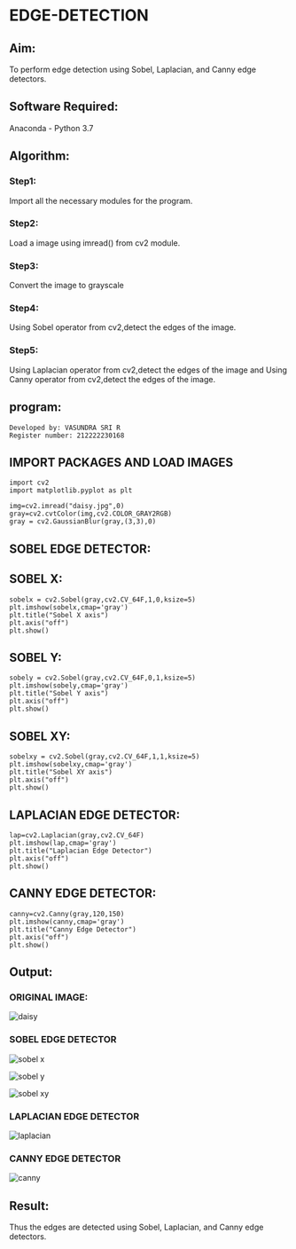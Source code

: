 # EDGE-DETECTION
## Aim:
To perform edge detection using Sobel, Laplacian, and Canny edge detectors.

## Software Required:
Anaconda - Python 3.7

## Algorithm:
### Step1:
Import all the necessary modules for the program.

### Step2:
Load a image using imread() from cv2 module.

### Step3:
Convert the image to grayscale

### Step4:
Using Sobel operator from cv2,detect the edges of the image.

### Step5:

Using Laplacian operator from cv2,detect the edges of the image and Using Canny operator from cv2,detect the edges of the image.

## program:
```
Developed by: VASUNDRA SRI R
Register number: 212222230168
```
## IMPORT PACKAGES AND LOAD IMAGES
```
import cv2
import matplotlib.pyplot as plt

img=cv2.imread("daisy.jpg",0)
gray=cv2.cvtColor(img,cv2.COLOR_GRAY2RGB)
gray = cv2.GaussianBlur(gray,(3,3),0)
```
## SOBEL EDGE DETECTOR:
## SOBEL X:
```
sobelx = cv2.Sobel(gray,cv2.CV_64F,1,0,ksize=5)
plt.imshow(sobelx,cmap='gray')
plt.title("Sobel X axis")
plt.axis("off")
plt.show()
```
## SOBEL Y:
```
sobely = cv2.Sobel(gray,cv2.CV_64F,0,1,ksize=5)
plt.imshow(sobely,cmap='gray')
plt.title("Sobel Y axis")
plt.axis("off")
plt.show()
```
## SOBEL XY:
```
sobelxy = cv2.Sobel(gray,cv2.CV_64F,1,1,ksize=5)
plt.imshow(sobelxy,cmap='gray')
plt.title("Sobel XY axis")
plt.axis("off")
plt.show()
```
## LAPLACIAN EDGE DETECTOR:
```
lap=cv2.Laplacian(gray,cv2.CV_64F)
plt.imshow(lap,cmap='gray')
plt.title("Laplacian Edge Detector")
plt.axis("off")
plt.show()
```
## CANNY EDGE DETECTOR:
```
canny=cv2.Canny(gray,120,150)
plt.imshow(canny,cmap='gray')
plt.title("Canny Edge Detector")
plt.axis("off")
plt.show()
```
## Output:
### ORIGINAL IMAGE:
![daisy](https://github.com/vasundrasriravi/EDGE-DETECTION/assets/119393983/758807b6-4336-483e-9983-19a28bc73f5c)

### SOBEL EDGE DETECTOR
![sobel x](https://github.com/vasundrasriravi/EDGE-DETECTION/assets/119393983/4f673061-3150-4575-bbca-7f5c098e4297)

![sobel y](https://github.com/vasundrasriravi/EDGE-DETECTION/assets/119393983/6ac17fe3-426c-4860-b158-5da42be0dbb0)

![sobel xy](https://github.com/vasundrasriravi/EDGE-DETECTION/assets/119393983/a6cbc839-ca0c-411b-9e68-97c92065b163)

### LAPLACIAN EDGE DETECTOR
![laplacian](https://github.com/vasundrasriravi/EDGE-DETECTION/assets/119393983/6e5aa7c0-55e6-4d1d-bf64-e6d122b23e6e)

### CANNY EDGE DETECTOR
![canny](https://github.com/vasundrasriravi/EDGE-DETECTION/assets/119393983/d858bb76-c707-47eb-b8b6-31a3ad24486c)

## Result:
Thus the edges are detected using Sobel, Laplacian, and Canny edge detectors.

